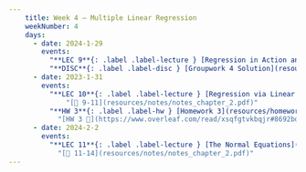 ```yaml
---
    title: Week 4 – Multiple Linear Regression
    weekNumber: 4
    days:
      - date: 2024-1-29
        events:
          "**LEC 9**{: .label .label-lecture } [Regression in Action and Linear Algebra Review](resources/lecture/lec09.pdf) [✏️](resources/lecture/lec09-marked.pdf) [👩‍💻](http://datahub.ucsd.edu/user-redirect/git-sync?repo=https://github.com/dsc-courses/dsc40a-2023-sp&subPath=resources/lecture/lec09/lec09.ipynb) ":
          "**DISC**{: .label .label-disc } [Groupwork 4 Solution](resources/groupwork/groupwork4_solution.pdf)":
      - date: 2023-1-31
        events:
          "**LEC 10**{: .label .label-lecture } [Regression via Linear Algebra](resources/lecture/lec10.pdf) [✏️](resources/lecture/lec10-marked.pdf) [👩‍💻](http://datahub.ucsd.edu/user-redirect/git-sync?repo=https://github.com/dsc-courses/dsc40a-2023-sp&subPath=resources/lecture/lec10/lec10.ipynb)":
              "[📖 9-11](resources/notes/notes_chapter_2.pdf)"
          "**HW 3**{: .label .label-hw } [Homework 3](resources/homework/hw3/homework3.pdf)":
            "[HW 3 🍃](https://www.overleaf.com/read/xsqfgtvkbqjr#8692bd)"
      - date: 2024-2-2
        events:
          "**LEC 11**{: .label .label-lecture } [The Normal Equations](resources/lecture/lec11.pdf) [✏️](resources/lecture/lec11-marked.pdf)":
            "[📖 11-14](resources/notes/notes_chapter_2.pdf)"
---
```


